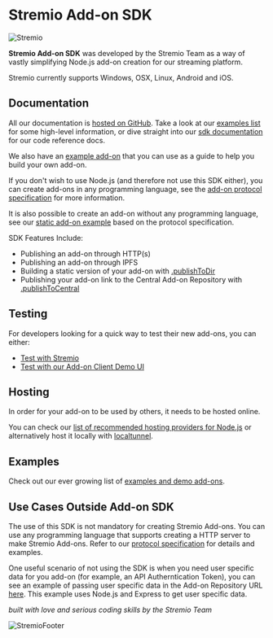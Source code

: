 # Stremio Add-on SDK

![Stremio](https://www.stremio.com/website/stremio-purple-small.png)

**Stremio Add-on SDK** was developed by the Stremio Team as a way of vastly simplifying Node.js add-on creation for
our streaming platform.

Stremio currently supports Windows, OSX, Linux, Android and iOS.


## Documentation

All our documentation is [hosted on GitHub](./docs). Take a look at our [examples list](./docs/examples/Readme.md) for some high-level
information, or dive straight into our [sdk documentation](./docs) for our code reference docs.

We also have an [example add-on](https://github.com/Stremio/addon-helloworld) that you can use as a guide to help you build your own add-on.

If you don't wish to use Node.js (and therefore not use this SDK either), you can create add-ons in any programming
language, see the [add-on protocol specification](./docs/protocol.md) for more information.

It is also possible to create an add-on without any programming language, see our [static add-on example](https://github.com/Stremio/stremio-static-addon-example) based
on the protocol specification.

SDK Features Include:

- Publishing an add-on through HTTP(s)
- Publishing an add-on through IPFS
- Building a static version of your add-on with [.publishToDir](./docs/Readme.md#addonpublishtodir)
- Publishing your add-on link to the Central Add-on Repository with [.publishToCentral](./docs/Readme.md#addonpublishtocentral)


## Testing

For developers looking for a quick way to test their new add-ons, you can either:

- [Test with Stremio](./docs/testing.md#testing-in-stremio)
- [Test with our Add-on Client Demo UI](./docs/testing.md#testing-in-our-add-on-client-demo-ui)


## Hosting

In order for your add-on to be used by others, it needs to be hosted online.

You can check our [list of recommended hosting providers for Node.js](./docs/hosting.md) or alternatively host it locally with [localtunnel](https://github.com/localtunnel/localtunnel).


## Examples

Check out our ever growing list of [examples and demo add-ons](./docs/examples/Readme.md).


## Use Cases Outside Add-on SDK

The use of this SDK is not mandatory for creating Stremio Add-ons. You can use any programming language that supports
creating a HTTP server to make Stremio Add-ons. Refer to our [protocol specification](./docs/protocol.md) for details and examples.

One useful scenario of not using the SDK is when you need user specific data for you add-on (for example, an API
Autherntication Token), you can see an example of passing user specific data in the Add-on Repository URL [here](./docs/examples/userData.md).
This example uses Node.js and Express to get user specific data.


_built with love and serious coding skills by the Stremio Team_

![StremioFooter](https://blog.stremio.com/wp-content/uploads/2018/03/new-logo-cat-blog.jpg)
